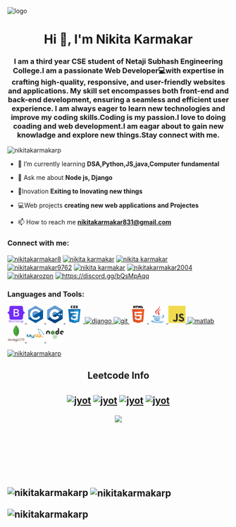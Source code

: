 ![logo](https://user-images.githubusercontent.com/10498744/210012254-234538ff-d198-48aa-8964-37e6fd45d227.gif)
<h1 align="center">Hi 👋, I'm Nikita Karmakar</h1>
<h3 align="center">I am a third year CSE student of Netaji Subhash Engineering College.I am a passionate Web Developer💻with expertise in crafting high-quality, responsive, and user-friendly websites and applications. My skill set encompasses both front-end and back-end development, ensuring a seamless and efficient user experience. I am always eager to learn new technologies and improve my coding skills.Coding is my passion.I love to doing coading and web development.I am eagar about to gain new knowladge and explore new things.Stay connect with me.</h3>




<img src="https://img1.picmix.com/output/stamp/normal/7/9/9/5/2335997_2f709.gif" align="right" alt="">

<p align="left"> <img src="https://komarev.com/ghpvc/?username=nikitakarmakarp&label=Profile%20views&color=0e75b6&style=flat" alt="nikitakarmakarp" /> </p>



- 🌱 I’m currently learning **DSA,Python,JS,java,Computer fundamental**

- 💬 Ask me about **Node js, Django**

- 🚀Inovation **Exiting to Inovating new things**

- 💻Web projects **creating new web applications and Projectes**


- 📫 How to reach me **nikitakarmakar831@gmail.com**


<h3 align="left">Connect with me:</h3>
<p align="left">
<a href="https://twitter.com/nikitakarmakar8" target="blank"><img align="center" src="https://raw.githubusercontent.com/rahuldkjain/github-profile-readme-generator/master/src/images/icons/Social/twitter.svg" alt="nikitakarmakar8" height="30" width="40" /></a>
<a href="https://linkedin.com/in/nikita karmakar" target="blank"><img align="center" src="https://raw.githubusercontent.com/rahuldkjain/github-profile-readme-generator/master/src/images/icons/Social/linked-in-alt.svg" alt="nikita karmakar" height="30" width="40" /></a>
<a href="https://fb.com/nikita karmakar" target="blank"><img align="center" src="https://raw.githubusercontent.com/rahuldkjain/github-profile-readme-generator/master/src/images/icons/Social/facebook.svg" alt="nikita karmakar" height="30" width="40" /></a>
<a href="https://instagram.com/nikitakarmakar9762" target="blank"><img align="center" src="https://raw.githubusercontent.com/rahuldkjain/github-profile-readme-generator/master/src/images/icons/Social/instagram.svg" alt="nikitakarmakar9762" height="30" width="40" /></a>
<a href="https://www.hackerrank.com/nikita karmakar" target="blank"><img align="center" src="https://raw.githubusercontent.com/rahuldkjain/github-profile-readme-generator/master/src/images/icons/Social/hackerrank.svg" alt="nikita karmakar" height="30" width="40" /></a>
<a href="https://www.leetcode.com/nikitakarmakar2004" target="blank"><img align="center" src="https://raw.githubusercontent.com/rahuldkjain/github-profile-readme-generator/master/src/images/icons/Social/leet-code.svg" alt="nikitakarmakar2004" height="30" width="40" /></a>
<a href="https://auth.geeksforgeeks.org/user/nikitakarozpn" target="blank"><img align="center" src="https://raw.githubusercontent.com/rahuldkjain/github-profile-readme-generator/master/src/images/icons/Social/geeks-for-geeks.svg" alt="nikitakarozpn" height="30" width="40" /></a>
<a href="https://discord.gg/https://discord.gg/bQsMpAqq" target="blank"><img align="center" src="https://raw.githubusercontent.com/rahuldkjain/github-profile-readme-generator/master/src/images/icons/Social/discord.svg" alt="https://discord.gg/bQsMpAqq" height="30" width="40" /></a>
</p>

<h3 align="left">Languages and Tools:</h3>
<p align="left"> <a href="https://getbootstrap.com" target="_blank" rel="noreferrer"> <img src="https://raw.githubusercontent.com/devicons/devicon/master/icons/bootstrap/bootstrap-plain-wordmark.svg" alt="bootstrap" width="40" height="40"/> </a> <a href="https://www.cprogramming.com/" target="_blank" rel="noreferrer"> <img src="https://raw.githubusercontent.com/devicons/devicon/master/icons/c/c-original.svg" alt="c" width="40" height="40"/> </a> <a href="https://www.w3schools.com/cpp/" target="_blank" rel="noreferrer"> <img src="https://raw.githubusercontent.com/devicons/devicon/master/icons/cplusplus/cplusplus-original.svg" alt="cplusplus" width="40" height="40"/> </a> <a href="https://www.w3schools.com/css/" target="_blank" rel="noreferrer"> <img src="https://raw.githubusercontent.com/devicons/devicon/master/icons/css3/css3-original-wordmark.svg" alt="css3" width="40" height="40"/> </a> <a href="https://www.djangoproject.com/" target="_blank" rel="noreferrer"> <img src="https://cdn.worldvectorlogo.com/logos/django.svg" alt="django" width="40" height="40"/> </a> <a href="https://git-scm.com/" target="_blank" rel="noreferrer"> <img src="https://www.vectorlogo.zone/logos/git-scm/git-scm-icon.svg" alt="git" width="40" height="40"/> </a> <a href="https://www.w3.org/html/" target="_blank" rel="noreferrer"> <img src="https://raw.githubusercontent.com/devicons/devicon/master/icons/html5/html5-original-wordmark.svg" alt="html5" width="40" height="40"/> </a> <a href="https://www.java.com" target="_blank" rel="noreferrer"> <img src="https://raw.githubusercontent.com/devicons/devicon/master/icons/java/java-original.svg" alt="java" width="40" height="40"/> </a> <a href="https://developer.mozilla.org/en-US/docs/Web/JavaScript" target="_blank" rel="noreferrer"> <img src="https://raw.githubusercontent.com/devicons/devicon/master/icons/javascript/javascript-original.svg" alt="javascript" width="40" height="40"/> </a> <a href="https://www.mathworks.com/" target="_blank" rel="noreferrer"> <img src="https://upload.wikimedia.org/wikipedia/commons/2/21/Matlab_Logo.png" alt="matlab" width="40" height="40"/> </a> <a href="https://www.mongodb.com/" target="_blank" rel="noreferrer"> <img src="https://raw.githubusercontent.com/devicons/devicon/master/icons/mongodb/mongodb-original-wordmark.svg" alt="mongodb" width="40" height="40"/> </a> <a href="https://www.mysql.com/" target="_blank" rel="noreferrer"> <img src="https://raw.githubusercontent.com/devicons/devicon/master/icons/mysql/mysql-original-wordmark.svg" alt="mysql" width="40" height="40"/> </a> <a href="https://nodejs.org" target="_blank" rel="noreferrer"> <img src="https://raw.githubusercontent.com/devicons/devicon/master/icons/nodejs/nodejs-original-wordmark.svg" alt="nodejs" width="40" height="40"/> </a> </p>


<p align="left"> <a href="https://github.com/ryo-ma/github-profile-trophy"><img src="https://github-profile-trophy.vercel.app/?username=nikitakarmakarp" alt="nikitakarmakarp" /></a> </p>



<h2 align="center">Leetcode Info<h2>  
<p align="center">
  <a href="https://leetcode.com/u/nikitakarmakar2004/" target="_blank"><img align="center" src="https://assets.leetcode.com/static_assets/marketing/2024-100-new.gif" alt="jyot" height="200" width="200" /></a>
  <a href="https://leetcode.com/u/nikitakarmakar2004/" target="_blank"><img align="center" src="https://assets.leetcode.com/static_assets/marketing/2024-50.gif" alt="jyot" height="200" width="200" /></a>
  <a href="https://leetcode.com/u/nikitakarmakar2004/" target="_blank"><img align="center" src="https://leetcode.com/static/images/badges/2024/gif/2024-11.gif" alt="jyot" height="200" width="200" /></a>
  <a href="https://leetcode.com/u/nikitakarmakar2004/" target="_blank"><img align="center" src="https://leetcode.com/static/images/badges/2024/gif/2024-10.gif" alt="jyot" height="200" width="200" /></a>
</p>
<p align="center">
  
  <img  align=top flex-grow=1 src="https://leetcard.jacoblin.cool/its-nishant320?theme=dark&font=Nunito&ext=heatmap" />  
</p>



<br/>


<br/><br/>


<p><img align="left" src="https://github-readme-stats.vercel.app/api/top-langs?username=nikitakarmakarp&show_icons=true&locale=en&layout=compact" alt="nikitakarmakarp" /></p>

<p>&nbsp;<img align="center" src="https://github-readme-stats.vercel.app/api?username=nikitakarmakarp&show_icons=true&locale=en" alt="nikitakarmakarp" /></p>


<p><img align="center" src="https://github-readme-streak-stats.herokuapp.com/?user=nikitakarmakarp&" alt="nikitakarmakarp" /></p>
